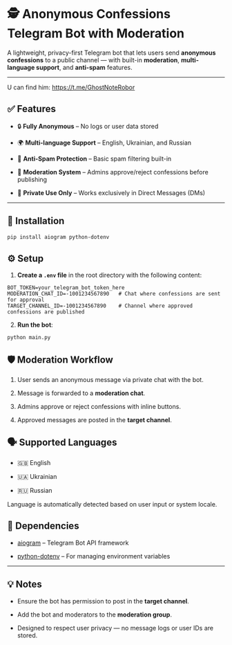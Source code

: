 # 🕵️ Anonymous Confessions Telegram Bot with Moderation

A lightweight, privacy-first Telegram bot that lets users send **anonymous confessions** to a public channel — with built-in **moderation**, **multi-language support**, and **anti-spam** features.

---
U can find him: https://t.me/GhostNoteRobor

## ✅ Features

- 🔒 **Fully Anonymous** – No logs or user data stored
    
- 🌍 **Multi-language Support** – English, Ukrainian, and Russian
    
- 🚫 **Anti-Spam Protection** – Basic spam filtering built-in
    
- 👮 **Moderation System** – Admins approve/reject confessions before publishing
    
- 💬 **Private Use Only** – Works exclusively in Direct Messages (DMs)
    

---

## 🚀 Installation

```Bash
pip install aiogram python-dotenv
```
## ⚙️ Setup

1. **Create a `.env` file** in the root directory with the following content:
```.env
BOT_TOKEN=your_telegram_bot_token_here
MODERATION_CHAT_ID=-1001234567890   # Chat where confessions are sent for approval
TARGET_CHANNEL_ID=-1001234567890    # Channel where approved confessions are published

```
2. **Run the bot**:
```
python main.py
```
## 🛡 Moderation Workflow

1. User sends an anonymous message via private chat with the bot.
    
2. Message is forwarded to a **moderation chat**.
    
3. Admins approve or reject confessions with inline buttons.
    
4. Approved messages are posted in the **target channel**.

## 🗣 Supported Languages

- 🇬🇧 English
    
- 🇺🇦 Ukrainian
    
- 🇷🇺 Russian
    

Language is automatically detected based on user input or system locale.


## 🧩 Dependencies

- [aiogram](https://pypi.org/project/aiogram/) – Telegram Bot API framework
    
- [python-dotenv](https://pypi.org/project/python-dotenv/) – For managing environment variables
---

## 💡 Notes

- Ensure the bot has permission to post in the **target channel**.
    
- Add the bot and moderators to the **moderation group**.
    
- Designed to respect user privacy — no message logs or user IDs are stored.
